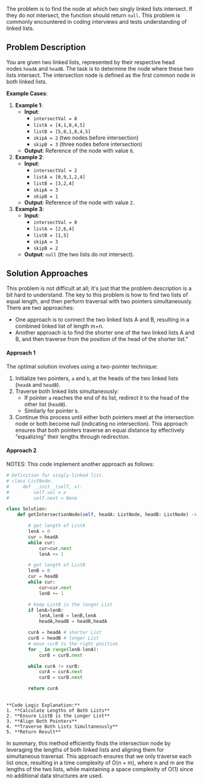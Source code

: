 
The problem is to find the node at which two singly linked lists intersect. If they do not intersect, the function should return `null`. This problem is commonly encountered in coding interviews and tests understanding of linked lists.

## Problem Description

You are given two linked lists, represented by their respective head nodes `headA` and `headB`. The task is to determine the node where these two lists intersect. The intersection node is defined as the first common node in both linked lists.

**Example Cases**:
1. **Example 1**:
    - **Input**:
        - `intersectVal = 8`
        - `listA = [4,1,8,4,5]`
        - `listB = [5,0,1,8,4,5]`
        - `skipA = 2` (two nodes before intersection)
        - `skipB = 3` (three nodes before intersection)
    - **Output**: Reference of the node with value `8`.
2. **Example 2**:
    - **Input**:
        - `intersectVal = 2`
        - `listA = [0,9,1,2,4]`
        - `listB = [3,2,4]`
        - `skipA = 3`
        - `skipB = 1`
    - **Output**: Reference of the node with value `2`.
3. **Example 3**:
    - **Input**:
        - `intersectVal = 0`
        - `listA = [2,6,4]`
        - `listB = [1,5]`
        - `skipA = 3`
        - `skipB = 2`
    - **Output**: `null` (the two lists do not intersect).
## Solution Approaches

This problem is not difficult at all; it's just that the problem description is a bit hard to understand.
The key to this problem is how to find two lists of equal length, and then perform traversal with two pointers simultaneously. 
There are two approaches:
- One approach is to connect the two linked lists A and B, resulting in a combined linked list of length m+n.
- Another approach is to find the shorter one of the two linked lists A and B, and then traverse from the position of the head of the shorter list." 

#### Approach 1

The optimal solution involves using a two-pointer technique:
1. Initialize two pointers, `a` and `b`, at the heads of the two linked lists (`headA` and `headB`).
2. Traverse both linked lists simultaneously:
    - If pointer `a` reaches the end of its list, redirect it to the head of the other list (`headB`).
    - Similarly for pointer `b`.
3. Continue this process until either both pointers meet at the intersection node or both become null (indicating no intersection).
This approach ensures that both pointers traverse an equal distance by effectively "equalizing" their lengths through redirection.

#### Approach 2

NOTES: This code implement another approach as follows:

```python
# Definition for singly-linked list.
# class ListNode:
#     def __init__(self, x):
#         self.val = x
#         self.next = None

class Solution:
    def getIntersectionNode(self, headA: ListNode, headB: ListNode) -> Optional[ListNode]:

        # get length of ListA
        lenA = 0
        cur = headA
        while cur:
            cur=cur.next
            lenA += 1

        # get length of ListB
        lenB = 0
        cur = headB
        while cur:
            cur=cur.next
            lenB += 1

        # keep ListB is the longer List
        if lenA>lenB:
            lenA,lenB = lenB,lenA
            headA,headB = headB,headA

        curA = headA # shorter List
        curB = headB # longer List
        # move curB to the right position
        for _ in range(lenB-lenA):
            curB = curB.next

        while curA != curB:
            curA = curA.next
            curB = curB.next

        return curA
        
```

```
**Code Logic Explanation:**
1. **Calculate Lengths of Both Lists**
2. **Ensure ListB is the Longer List**
3. **Align Both Pointers**
4. **Traverse Both Lists Simultaneously**
5. **Return Result**
```

In summary, this method efficiently finds the intersection node by leveraging the lengths of both linked lists and aligning them for simultaneous traversal. This approach ensures that we only traverse each list once, resulting in a time complexity of O(n + m), where n and m are the lengths of the two lists, while maintaining a space complexity of O(1) since no additional data structures are used.

